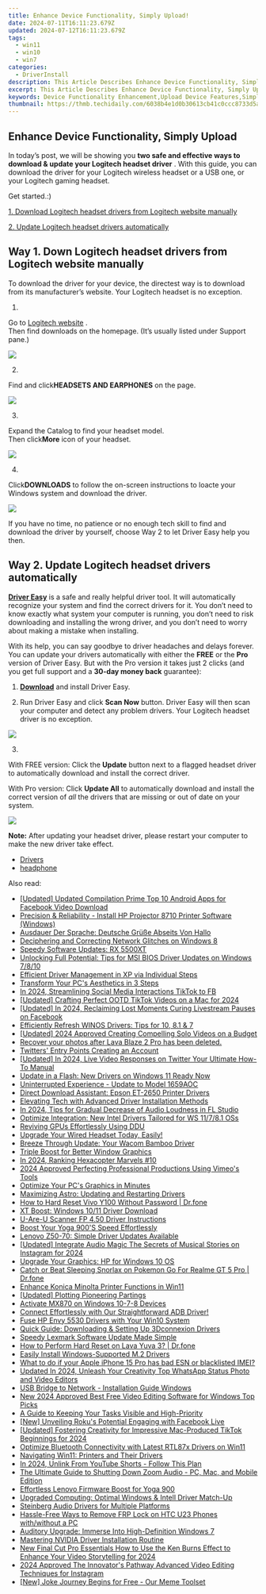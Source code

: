 ```yaml
---
title: Enhance Device Functionality, Simply Upload!
date: 2024-07-11T16:11:23.679Z
updated: 2024-07-12T16:11:23.679Z
tags:
  - win11
  - win10
  - win7
categories:
  - DriverInstall
description: This Article Describes Enhance Device Functionality, Simply Upload!
excerpt: This Article Describes Enhance Device Functionality, Simply Upload!
keywords: Device Functionality Enhancement,Upload Device Features,Simplified Device Upgrades,Instantaneous Device Customization,Easy Upload Solutions,Device Functionality Expansion,Upload & Enhance Device Capabilities
thumbnail: https://thmb.techidaily.com/6038b4e1d0b30613cb41c0ccc8733d5ac9ac78f0122128d3845aaea9056bae9f.jpg
---
```


## Enhance Device Functionality, Simply Upload

 In today’s post, we will be showing you   **two safe and effective ways to download & update your Logitech headset driver**  . With this guide, you can download the driver for your Logitech wireless headset or a USB one, or your Logitech gaming headset.

Get started.:)

[1. Download Logitech headset drivers from Logitech website manually](#way1)

[2\. Update Logitech headset drivers automatically](#way2)

## Way 1\. Down Logitech headset drivers from Logitech website manually

 To download the driver for your device, the directest way is to download from its manufacturer’s website. Your Logitech headset is no exception.

 1)  

 Go to [Logitech website](http://www.logitech.com/en-us) .  
 Then find downloads on the homepage. (It’s usually listed under Support pane.)

![](https://images.drivereasy.com/wp-content/uploads/2017/08/img_5981950405b27.png)

 2)  

 Find and click**HEADSETS AND EARPHONES** on the page.

![](https://images.drivereasy.com/wp-content/uploads/2017/08/img_59819528446dc.png)

 3)  

 Expand the Catalog to find your headset model.  
 Then click**More** icon of your headset.

![](https://images.drivereasy.com/wp-content/uploads/2017/08/img_598195e29f241.jpg)

 4)  

 Click**DOWNLOADS** to follow the on-screen instructions to loacte your Windows system and download the driver.

 ![](https://images.drivereasy.com/wp-content/uploads/2017/08/img_598197284e6ac.png)

 If you have no time, no patience or no enough tech skill to find and download the driver by yourself, choose Way 2 to let Driver Easy help you then.

## Way 2\. Update Logitech headset drivers automatically

**[Driver Easy](https://tools.techidaily.com/drivereasy/download/)**  is a safe and really helpful driver tool. It  will automatically recognize your system and find the correct drivers for it. You don’t need to know exactly what system your computer is running, you don’t need to risk downloading and installing the wrong driver, and you don’t need to worry about making a mistake when installing.

 With its help, you can say goodbye to driver headaches and delays forever. You can update your drivers automatically with either the **FREE**  or the **Pro**  version of Driver Easy. But with the Pro version it takes just 2 clicks (and you get full support and a **30-day money back** guarantee):

 1) **[Download](https://tools.techidaily.com/drivereasy/download/)**   and install Driver Easy.

 2) Run Driver Easy and click **Scan Now**   button. Driver Easy will then scan your computer and detect any problem drivers. Your Logitech headset driver is no exception.

![](https://images.drivereasy.com/wp-content/uploads/2017/08/img_5981786113621.jpg)

 3)

 With FREE version: Click the **Update**  button next to a flagged headset driver to automatically download and install the correct driver.

With Pro version: Click **Update All**  to automatically download and install the correct version of _all_  the drivers that are missing or out of date on your system.

![](https://images.drivereasy.com/wp-content/uploads/2017/08/img_59819bc4361fa.jpg)

**Note:** After updating your headset driver, please restart your computer to make the new driver take effect.

* [Drivers](https://tools.techidaily.com/drivereasy/download/)
* [headphone](https://store.drivereasy.com/order/cart.php?PRODS=4731822&QTY=1&AFFILIATE=108875)

<ins class="adsbygoogle"
     style="display:block"
     data-ad-format="autorelaxed"
     data-ad-client="ca-pub-7571918770474297"
     data-ad-slot="1223367746"></ins>



<ins class="adsbygoogle"
     style="display:block"
     data-ad-client="ca-pub-7571918770474297"
     data-ad-slot="8358498916"
     data-ad-format="auto"
     data-full-width-responsive="true"></ins>



<span class="atpl-alsoreadstyle">Also read:</span>
<div><ul>
<li><a href="https://facebook-clips.techidaily.com/updated-updated-compilation-prime-top-10-android-apps-for-facebook-video-download/"><u>[Updated] Updated Compilation  Prime Top 10 Android Apps for Facebook Video Download</u></a></li>
<li><a href="https://driver-install.techidaily.com/precision-and-reliability-install-hp-projector-8710-printer-software-windows/"><u>Precision & Reliability - Install HP Projector 8710 Printer Software (Windows)</u></a></li>
<li><a href="https://mondly-stories.techidaily.com/ausdauer-der-sprache-deutsche-grusse-abseits-von-hallo/"><u>Ausdauer Der Sprache: Deutsche Grüße Abseits Von Hallo</u></a></li>
<li><a href="https://driver-install.techidaily.com/deciphering-and-correcting-network-glitches-on-windows-8/"><u>Deciphering and Correcting Network Glitches on Windows 8</u></a></li>
<li><a href="https://driver-install.techidaily.com/speedy-software-updates-rx-5500xt/"><u>Speedy Software Updates: RX 5500XT</u></a></li>
<li><a href="https://driver-install.techidaily.com/unlocking-full-potential-tips-for-msi-bios-driver-updates-on-windows-7810/"><u>Unlocking Full Potential: Tips for MSI BIOS Driver Updates on Windows 7/8/10</u></a></li>
<li><a href="https://driver-install.techidaily.com/efficient-driver-management-in-xp-via-individual-steps/"><u>Efficient Driver Management in XP via Individual Steps</u></a></li>
<li><a href="https://driver-install.techidaily.com/transform-your-pcs-aesthetics-in-3-steps/"><u>Transform Your PC's Aesthetics in 3 Steps</u></a></li>
<li><a href="https://facebook-video-content.techidaily.com/in-2024-streamlining-social-media-interactions-tiktok-to-fb/"><u>In 2024, Streamlining Social Media Interactions  TikTok to FB</u></a></li>
<li><a href="https://tiktok-clips.techidaily.com/updated-crafting-perfect-ootd-tiktok-videos-on-a-mac-for-2024/"><u>[Updated] Crafting Perfect OOTD TikTok Videos on a Mac for 2024</u></a></li>
<li><a href="https://facebook-video-content.techidaily.com/updated-in-2024-reclaiming-lost-moments-curing-livestream-pauses-on-facebook/"><u>[Updated] In 2024, Reclaiming Lost Moments  Curing Livestream Pauses on Facebook</u></a></li>
<li><a href="https://driver-install.techidaily.com/efficiently-refresh-winos-drivers-tips-for-10-81-and-7/"><u>Efficiently Refresh WINOS Drivers: Tips for 10, 8.1 & 7</u></a></li>
<li><a href="https://facebook-video-footage.techidaily.com/updated-2024-approved-creating-compelling-solo-videos-on-a-budget/"><u>[Updated] 2024 Approved  Creating Compelling Solo Videos on a Budget</u></a></li>
<li><a href="https://review-topics.techidaily.com/recover-your-photos-after-lava-blaze-2-pro-has-been-deleted-by-fonelab-android-recover-photos/"><u>Recover your photos after Lava Blaze 2 Pro has been deleted.</u></a></li>
<li><a href="https://twitter-videos.techidaily.com/twitters-entry-points-creating-an-account/"><u>Twitters' Entry Points  Creating an Account</u></a></li>
<li><a href="https://twitter-videos.techidaily.com/updated-in-2024-live-video-responses-on-twitter-your-ultimate-how-to-manual/"><u>[Updated] In 2024, Live Video Responses on Twitter  Your Ultimate How-To Manual</u></a></li>
<li><a href="https://driver-install.techidaily.com/update-in-a-flash-new-drivers-on-windows-11-ready-now/"><u>Update in a Flash: New Drivers on Windows 11 Ready Now</u></a></li>
<li><a href="https://driver-install.techidaily.com/uninterrupted-experience-update-to-model-1659aoc/"><u>Uninterrupted Experience - Update to Model 1659AOC</u></a></li>
<li><a href="https://driver-install.techidaily.com/direct-download-assistant-epson-et-2650-printer-drivers/"><u>Direct Download Assistant: Epson ET-2650 Printer Drivers</u></a></li>
<li><a href="https://driver-install.techidaily.com/elevating-tech-with-advanced-driver-installation-methods/"><u>Elevating Tech with Advanced Driver Installation Methods</u></a></li>
<li><a href="https://some-skills.techidaily.com/in-2024-tips-for-gradual-decrease-of-audio-loudness-in-fl-studio/"><u>In 2024, Tips for Gradual Decrease of Audio Loudness in FL Studio</u></a></li>
<li><a href="https://driver-install.techidaily.com/optimize-integration-new-intel-drivers-tailored-for-ws-11781-oss/"><u>Optimize Integration: New Intel Drivers Tailored for WS 11/7/8.1 OSs</u></a></li>
<li><a href="https://driver-install.techidaily.com/reviving-gpus-effortlessly-using-ddu/"><u>Reviving GPUs Effortlessly Using DDU</u></a></li>
<li><a href="https://driver-install.techidaily.com/upgrade-your-wired-headset-today-easily/"><u>Upgrade Your Wired Headset Today, Easily!</u></a></li>
<li><a href="https://driver-install.techidaily.com/breeze-through-update-your-wacom-bamboo-driver/"><u>Breeze Through Update: Your Wacom Bamboo Driver</u></a></li>
<li><a href="https://driver-install.techidaily.com/triple-boost-for-better-window-graphics/"><u>Triple Boost for Better Window Graphics</u></a></li>
<li><a href="https://extra-approaches.techidaily.com/in-2024-ranking-hexacopter-marvels-10/"><u>In 2024, Ranking Hexacopter Marvels #10</u></a></li>
<li><a href="https://vimeo-videos.techidaily.com/2024-approved-perfecting-professional-productions-using-vimeos-tools/"><u>2024 Approved  Perfecting Professional Productions Using Vimeo's Tools</u></a></li>
<li><a href="https://driver-install.techidaily.com/optimize-your-pcs-graphics-in-minutes/"><u>Optimize Your PC's Graphics in Minutes</u></a></li>
<li><a href="https://driver-install.techidaily.com/maximizing-astro-updating-and-restarting-drivers/"><u>Maximizing Astro: Updating and Restarting Drivers</u></a></li>
<li><a href="https://techidaily.com/how-to-hard-reset-vivo-y100-without-password-drfone-by-drfone-reset-android-reset-android/"><u>How to Hard Reset Vivo Y100 Without Password | Dr.fone</u></a></li>
<li><a href="https://driver-install.techidaily.com/xt-boost-windows-1011-driver-download/"><u>XT Boost: Windows 10/11 Driver Download</u></a></li>
<li><a href="https://driver-install.techidaily.com/u-are-u-scanner-fp-450-driver-instructions/"><u>U-Are-U Scanner FP 4.50 Driver Instructions</u></a></li>
<li><a href="https://driver-install.techidaily.com/boost-your-yoga-900s-speed-effortlessly/"><u>Boost Your Yoga 900'S Speed Effortlessly</u></a></li>
<li><a href="https://driver-install.techidaily.com/lenovo-z50-70-simple-driver-updates-available/"><u>Lenovo Z50-70: Simple Driver Updates Available</u></a></li>
<li><a href="https://instagram-clips.techidaily.com/updated-integrate-audio-magic-the-secrets-of-musical-stories-on-instagram-for-2024/"><u>[Updated] Integrate Audio Magic  The Secrets of Musical Stories on Instagram for 2024</u></a></li>
<li><a href="https://driver-install.techidaily.com/upgrade-your-graphics-hp-for-windows-10-os/"><u>Upgrade Your Graphics: HP for Windows 10 OS</u></a></li>
<li><a href="https://pokemon-go-android.techidaily.com/catch-or-beat-sleeping-snorlax-on-pokemon-go-for-realme-gt-5-pro-drfone-by-drfone-virtual-android/"><u>Catch or Beat Sleeping Snorlax on Pokemon Go For Realme GT 5 Pro | Dr.fone</u></a></li>
<li><a href="https://driver-install.techidaily.com/enhance-konica-minolta-printer-functions-in-win11/"><u>Enhance Konica Minolta Printer Functions in Win11</u></a></li>
<li><a href="https://facebook-record-videos.techidaily.com/updated-plotting-pioneering-partings/"><u>[Updated] Plotting Pioneering Partings</u></a></li>
<li><a href="https://driver-install.techidaily.com/activate-mx870-on-windows-10-7-8-devices/"><u>Activate MX870 on Windows 10-7-8 Devices</u></a></li>
<li><a href="https://driver-install.techidaily.com/1720062982302-connect-effortlessly-with-our-straightforward-adb-driver/"><u>Connect Effortlessly with Our Straightforward ADB Driver!</u></a></li>
<li><a href="https://driver-install.techidaily.com/fuse-hp-envy-5530-drivers-with-your-win10-system/"><u>Fuse HP Envy 5530 Drivers with Your Win10 System</u></a></li>
<li><a href="https://driver-install.techidaily.com/quick-guide-downloading-and-setting-up-3dconnexion-drivers/"><u>Quick Guide: Downloading & Setting Up 3Dconnexion Drivers</u></a></li>
<li><a href="https://driver-install.techidaily.com/speedy-lexmark-software-update-made-simple/"><u>Speedy Lexmark Software Update Made Simple</u></a></li>
<li><a href="https://techidaily.com/how-to-perform-hard-reset-on-lava-yuva-3-drfone-by-drfone-reset-android-reset-android/"><u>How to Perform Hard Reset on Lava Yuva 3? | Dr.fone</u></a></li>
<li><a href="https://driver-install.techidaily.com/easily-install-windows-supported-m2-drivers/"><u>Easily Install Windows-Supported M.2 Drivers</u></a></li>
<li><a href="https://sim-unlock.techidaily.com/what-to-do-if-your-apple-iphone-15-pro-has-bad-esn-or-blacklisted-imei-by-drfone-ios/"><u>What to do if your Apple iPhone 15 Pro has bad ESN or blacklisted IMEI?</u></a></li>
<li><a href="https://video-creation-software.techidaily.com/updated-in-2024-unleash-your-creativity-top-whatsapp-status-photo-and-video-editors/"><u>Updated In 2024, Unleash Your Creativity Top WhatsApp Status Photo and Video Editors</u></a></li>
<li><a href="https://driver-install.techidaily.com/usb-bridge-to-network-installation-guide-windows/"><u>USB Bridge to Network - Installation Guide Windows</u></a></li>
<li><a href="https://smart-video-creator.techidaily.com/new-2024-approved-best-free-video-editing-software-for-windows-top-picks/"><u>New 2024 Approved Best Free Video Editing Software for Windows Top Picks</u></a></li>
<li><a href="https://win11.techidaily.com/a-guide-to-keeping-your-tasks-visible-and-high-priority/"><u>A Guide to Keeping Your Tasks Visible and High-Priority</u></a></li>
<li><a href="https://facebook-video-content.techidaily.com/new-unveiling-rokus-potential-engaging-with-facebook-live/"><u>[New] Unveiling Roku's Potential  Engaging with Facebook Live</u></a></li>
<li><a href="https://tiktok-video-recordings.techidaily.com/updated-fostering-creativity-for-impressive-mac-produced-tiktok-beginnings-for-2024/"><u>[Updated] Fostering Creativity for Impressive Mac-Produced TikTok Beginnings for 2024</u></a></li>
<li><a href="https://driver-install.techidaily.com/optimize-bluetooth-connectivity-with-latest-rtl87x-drivers-on-win11/"><u>Optimize Bluetooth Connectivity with Latest RTL87x Drivers on Win11</u></a></li>
<li><a href="https://driver-install.techidaily.com/navigating-win11-printers-and-their-drivers/"><u>Navigating Win11: Printers and Their Drivers</u></a></li>
<li><a href="https://youtube-stream.techidaily.com/in-2024-unlink-from-youtube-shorts-follow-this-plan/"><u>In 2024, Unlink From YouTube Shorts - Follow This Plan</u></a></li>
<li><a href="https://sound-optimizing.techidaily.com/the-ultimate-guide-to-shutting-down-zoom-audio-pc-mac-and-mobile-edition/"><u>The Ultimate Guide to Shutting Down Zoom Audio - PC, Mac, and Mobile Edition</u></a></li>
<li><a href="https://driver-install.techidaily.com/effortless-lenovo-firmware-boost-for-yoga-900/"><u>Effortless Lenovo Firmware Boost for Yoga 900</u></a></li>
<li><a href="https://driver-install.techidaily.com/upgraded-computing-optimal-windows-and-intell-driver-match-up/"><u>Upgraded Computing: Optimal Windows & Intell Driver Match-Up</u></a></li>
<li><a href="https://driver-install.techidaily.com/steinberg-audio-drivers-for-multiple-platforms/"><u>Steinberg Audio Drivers for Multiple Platforms</u></a></li>
<li><a href="https://android-frp.techidaily.com/hassle-free-ways-to-remove-frp-lock-on-htc-u23-phones-withwithout-a-pc-by-drfone-android/"><u>Hassle-Free Ways to Remove FRP Lock on HTC U23 Phones with/without a PC</u></a></li>
<li><a href="https://driver-install.techidaily.com/auditory-upgrade-immerse-into-high-definition-windows-7/"><u>Auditory Upgrade: Immerse Into High-Definition Windows 7</u></a></li>
<li><a href="https://driver-install.techidaily.com/mastering-nvidia-driver-installation-routine/"><u>Mastering NVIDIA Driver Installation Routine</u></a></li>
<li><a href="https://ai-driven-video-production.techidaily.com/new-final-cut-pro-essentials-how-to-use-the-ken-burns-effect-to-enhance-your-video-storytelling-for-2024/"><u>New Final Cut Pro Essentials How to Use the Ken Burns Effect to Enhance Your Video Storytelling for 2024</u></a></li>
<li><a href="https://instagram-video-recordings.techidaily.com/2024-approved-the-innovators-pathway-advanced-video-editing-techniques-for-instagram/"><u>2024 Approved  The Innovator's Pathway  Advanced Video Editing Techniques for Instagram</u></a></li>
<li><a href="https://extra-skills.techidaily.com/new-joke-journey-begins-for-free-our-meme-toolset/"><u>[New] Joke Journey Begins for Free - Our Meme Toolset</u></a></li>
</ul></div>
